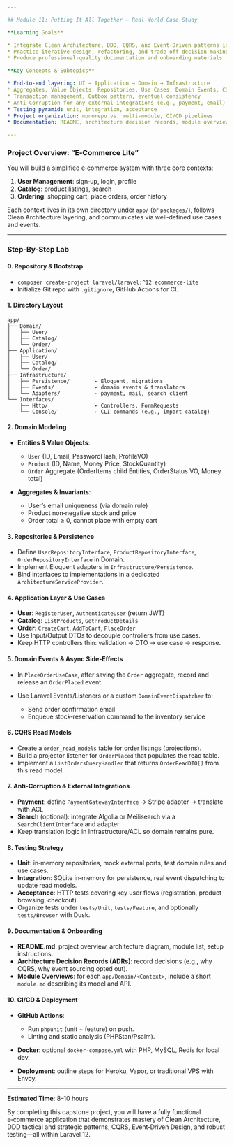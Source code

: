 ```yaml
---

## Module 11: Putting It All Together – Real‑World Case Study

**Learning Goals**

* Integrate Clean Architecture, DDD, CQRS, and Event‑Driven patterns in one cohesive Laravel 12 application.
* Practice iterative design, refactoring, and trade‑off decision‑making.
* Produce professional‑quality documentation and onboarding materials.

**Key Concepts & Subtopics**

* End‑to‑end layering: UI → Application → Domain → Infrastructure
* Aggregates, Value Objects, Repositories, Use Cases, Domain Events, CQRS projections
* Transaction management, Outbox pattern, eventual consistency
* Anti‑Corruption for any external integrations (e.g., payment, email)
* Testing pyramid: unit, integration, acceptance
* Project organization: monorepo vs. multi‑module, CI/CD pipelines
* Documentation: README, architecture decision records, module overviews

---
```


### Project Overview: “E‑Commerce Lite”

You will build a simplified e‑commerce system with three core contexts:

1. **User Management**: sign‑up, login, profile
2. **Catalog**: product listings, search
3. **Ordering**: shopping cart, place orders, order history

Each context lives in its own directory under `app/` (or `packages/`), follows Clean Architecture layering, and communicates via well‑defined use cases and events.

---

### Step‑By‑Step Lab

#### 0. Repository & Bootstrap

* `composer create-project laravel/laravel:^12 ecommerce-lite`
* Initialize Git repo with `.gitignore`, GitHub Actions for CI.

#### 1. Directory Layout

```
app/
├── Domain/
│   ├── User/
│   ├── Catalog/
│   └── Order/
├── Application/
│   ├── User/
│   ├── Catalog/
│   └── Order/
├── Infrastructure/
│   ├── Persistence/        ← Eloquent, migrations
│   ├── Events/             ← domain events & translators
│   └── Adapters/           ← payment, mail, search client
└── Interfaces/
    ├── Http/               ← Controllers, FormRequests
    └── Console/            ← CLI commands (e.g., import catalog)
```

#### 2. Domain Modeling

* **Entities & Value Objects**:

  * `User` (ID, Email, PasswordHash, ProfileVO)
  * `Product` (ID, Name, Money Price, StockQuantity)
  * `Order` Aggregate (OrderItems child Entities, OrderStatus VO, Money total)
* **Aggregates & Invariants**:

  * User’s email uniqueness (via domain rule)
  * Product non‑negative stock and price
  * Order total ≥ 0, cannot place with empty cart

#### 3. Repositories & Persistence

* Define `UserRepositoryInterface`, `ProductRepositoryInterface`, `OrderRepositoryInterface` in Domain.
* Implement Eloquent adapters in `Infrastructure/Persistence`.
* Bind interfaces to implementations in a dedicated `ArchitectureServiceProvider`.

#### 4. Application Layer & Use Cases

* **User**: `RegisterUser`, `AuthenticateUser` (return JWT)
* **Catalog**: `ListProducts`, `GetProductDetails`
* **Order**: `CreateCart`, `AddToCart`, `PlaceOrder`
* Use Input/Output DTOs to decouple controllers from use cases.
* Keep HTTP controllers thin: validation → DTO → use case → response.

#### 5. Domain Events & Async Side‑Effects

* In `PlaceOrderUseCase`, after saving the `Order` aggregate, record and release an `OrderPlaced` event.
* Use Laravel Events/Listeners or a custom `DomainEventDispatcher` to:

  * Send order confirmation email
  * Enqueue stock‑reservation command to the inventory service

#### 6. CQRS Read Models

* Create a `order_read_models` table for order listings (projections).
* Build a projector listener for `OrderPlaced` that populates the read table.
* Implement a `ListOrdersQueryHandler` that returns `OrderReadDTO[]` from this read model.

#### 7. Anti‑Corruption & External Integrations

* **Payment**: define `PaymentGatewayInterface` → Stripe adapter → translate with ACL
* **Search** (optional): integrate Algolia or Meilisearch via a `SearchClientInterface` and adapter
* Keep translation logic in Infrastructure/ACL so domain remains pure.

#### 8. Testing Strategy

* **Unit**: in‑memory repositories, mock external ports, test domain rules and use cases.
* **Integration**: SQLite in‑memory for persistence, real event dispatching to update read models.
* **Acceptance**: HTTP tests covering key user flows (registration, product browsing, checkout).
* Organize tests under `tests/Unit`, `tests/Feature`, and optionally `tests/Browser` with Dusk.

#### 9. Documentation & Onboarding

* **README.md**: project overview, architecture diagram, module list, setup instructions.
* **Architecture Decision Records (ADRs)**: record decisions (e.g., why CQRS, why event sourcing opted out).
* **Module Overviews**: for each `app/Domain/<Context>`, include a short `module.md` describing its model and API.

#### 10. CI/CD & Deployment

* **GitHub Actions**:

  * Run `phpunit` (unit + feature) on push.
  * Linting and static analysis (PHPStan/Psalm).
* **Docker**: optional `docker-compose.yml` with PHP, MySQL, Redis for local dev.
* **Deployment**: outline steps for Heroku, Vapor, or traditional VPS with Envoy.

---

**Estimated Time**: 8–10 hours

By completing this capstone project, you will have a fully functional e‑commerce application that demonstrates mastery of Clean Architecture, DDD tactical and strategic patterns, CQRS, Event‑Driven Design, and robust testing—all within Laravel 12.
